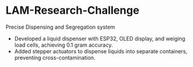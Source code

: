 # LAM-Research-Challenge
Precise Dispensing and Segregation system

- Developed a liquid dispenser with ESP32, OLED display, and weiging load cells, achieving 0.1 gram accuracy.
- Added stepper actuators to dispense liquids into separate containers, preventing cross-contamination.
